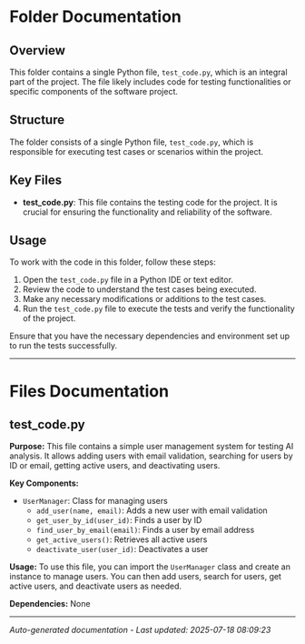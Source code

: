 # Folder Documentation

## Overview
This folder contains a single Python file, `test_code.py`, which is an integral part of the project. The file likely includes code for testing functionalities or specific components of the software project.

## Structure
The folder consists of a single Python file, `test_code.py`, which is responsible for executing test cases or scenarios within the project.

## Key Files
- **test_code.py**: This file contains the testing code for the project. It is crucial for ensuring the functionality and reliability of the software.

## Usage
To work with the code in this folder, follow these steps:
1. Open the `test_code.py` file in a Python IDE or text editor.
2. Review the code to understand the test cases being executed.
3. Make any necessary modifications or additions to the test cases.
4. Run the `test_code.py` file to execute the tests and verify the functionality of the project.

Ensure that you have the necessary dependencies and environment set up to run the tests successfully.

---

# Files Documentation

## test_code.py

**Purpose:** This file contains a simple user management system for testing AI analysis. It allows adding users with email validation, searching for users by ID or email, getting active users, and deactivating users.

**Key Components:**
- `UserManager`: Class for managing users
  - `add_user(name, email)`: Adds a new user with email validation
  - `get_user_by_id(user_id)`: Finds a user by ID
  - `find_user_by_email(email)`: Finds a user by email address
  - `get_active_users()`: Retrieves all active users
  - `deactivate_user(user_id)`: Deactivates a user

**Usage:** To use this file, you can import the `UserManager` class and create an instance to manage users. You can then add users, search for users, get active users, and deactivate users as needed.

**Dependencies:** None

---
*Auto-generated documentation - Last updated: 2025-07-18 08:09:23*
